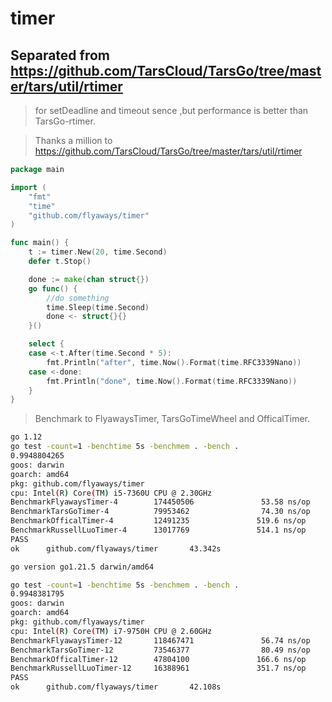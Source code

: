 # timer

## Separated from https://github.com/TarsCloud/TarsGo/tree/master/tars/util/rtimer

> for setDeadline and timeout sence ,but performance is better than TarsGo-rtimer.

> Thanks a million to https://github.com/TarsCloud/TarsGo/tree/master/tars/util/rtimer

```go
package main

import (
	"fmt"
	"time"
	"github.com/flyaways/timer"
)

func main() {
	t := timer.New(20, time.Second)
	defer t.Stop()

	done := make(chan struct{})
	go func() {
		//do something
		time.Sleep(time.Second)
		done <- struct{}{}
	}()

	select {
	case <-t.After(time.Second * 5):
		fmt.Println("after", time.Now().Format(time.RFC3339Nano))
	case <-done:
		fmt.Println("done", time.Now().Format(time.RFC3339Nano))
	}
}
```

> Benchmark to FlyawaysTimer, TarsGoTimeWheel and OfficalTimer.

```sh
go 1.12
go test -count=1 -benchtime 5s -benchmem . -bench .
0.9948804265
goos: darwin
goarch: amd64
pkg: github.com/flyaways/timer
cpu: Intel(R) Core(TM) i5-7360U CPU @ 2.30GHz
BenchmarkFlyawaysTimer-4        174450506               53.58 ns/op            0 B/op          0 allocs/op
BenchmarkTarsGoTimer-4          79953462                74.30 ns/op            0 B/op          0 allocs/op
BenchmarkOfficalTimer-4         12491235               519.6 ns/op           201 B/op          3 allocs/op
BenchmarkRussellLuoTimer-4      13017769               514.1 ns/op           164 B/op          2 allocs/op
PASS
ok      github.com/flyaways/timer       43.342s
```

```sh
go version go1.21.5 darwin/amd64

go test -count=1 -benchtime 5s -benchmem . -bench .
0.9948381795
goos: darwin
goarch: amd64
pkg: github.com/flyaways/timer
cpu: Intel(R) Core(TM) i7-9750H CPU @ 2.60GHz
BenchmarkFlyawaysTimer-12       118467471               56.74 ns/op            0 B/op          0 allocs/op
BenchmarkTarsGoTimer-12         73546377                80.49 ns/op            0 B/op          0 allocs/op
BenchmarkOfficalTimer-12        47804100               166.6 ns/op           202 B/op          3 allocs/op
BenchmarkRussellLuoTimer-12     16388961               351.7 ns/op           123 B/op          2 allocs/op
PASS
ok      github.com/flyaways/timer       42.108s
```

